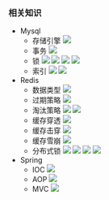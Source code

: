 ### 相关知识
- Mysql
  - 存储引擎
  ![](rmResources/3.png)
  - 事务
  ![](rmResources/img.png)
  - 锁
  ![](rmResources/img_1.png)
  ![](rmResources/img_2.png)
  ![](rmResources/img_3.png)
  ![](rmResources/img_4.png)
  - 索引
  ![](rmResources/img_5.png)
  ![](rmResources/img_6.png)
- Redis
  - 数据类型
  ![](rmResources/img_7.png)
  - 过期策略
  ![](rmResources/img_8.png)
  - 淘汰策略
  ![](rmResources/img_9.png)
  ![](rmResources/img_10.png)
  - 缓存穿透
  ![](rmResources/img_11.png)
  - 缓存击穿
  ![](rmResources/img_12.png)
  - 缓存雪崩
  ![](rmResources/img_13.png)
  - 分布式锁
  ![](rmResources/img_14.png)
  ![](rmResources/img_15.png)
  ![](rmResources/img_16.png)
  ![](rmResources/img_17.png)
- Spring
  - IOC
  ![](rmResources/img_18.png)
  - AOP
  ![](rmResources/img_19.png)
  - MVC
  ![](rmResources/img_20.png)